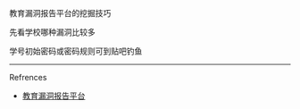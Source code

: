 教育漏洞报告平台的挖掘技巧

先看学校哪种漏洞比较多

学号初始密码或密码规则可到贴吧钓鱼

---

Refrences

- [教育漏洞报告平台](https://src.sjtu.edu.cn/)
